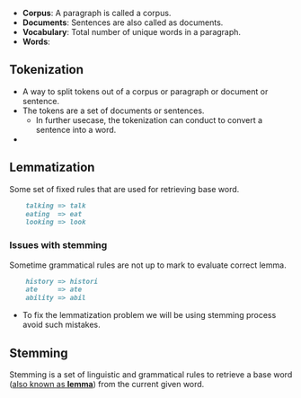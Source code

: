 -   **Corpus**: A paragraph is called a corpus.
-   **Documents**: Sentences are also called as documents.
-   **Vocabulary**: Total number of unique words in a paragraph.
-   **Words**:

## Tokenization

-   A way to split tokens out of a corpus or paragraph or document or sentence.
-   The tokens are a set of documents or sentences.
    -   In further usecase, the tokenization can conduct to convert a sentence into a word.
-

## Lemmatization

Some set of fixed rules that are used for retrieving base word.

```md
    talking => talk
    eating  => eat
    looking => look
```

### Issues with stemming

Sometime grammatical rules are not up to mark to evaluate correct lemma.

```md
    history => histori
    ate     => ate
    ability => abil
```

-   To fix the lemmatization problem we will be using stemming process avoid such mistakes.

## Stemming

Stemming is a set of linguistic and grammatical rules to retrieve a base word (<ins>also known as **lemma**</ins>) from the current given word.
